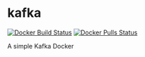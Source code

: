 # kafka

[![Docker Build Status](https://github.com/IsmailMarmoush/kafka-docker/workflows/Docker/badge.svg)](https://github.com/IsmailMarmoush/kafka-docker/actions?query=workflow%3ADocker)
[![Docker Pulls Status](https://img.shields.io/docker/pulls/ismailmarmoush/kafka-docker.svg)](https://hub.docker.com/r/ismailmarmoush/kafka-docker/)


A simple Kafka Docker


